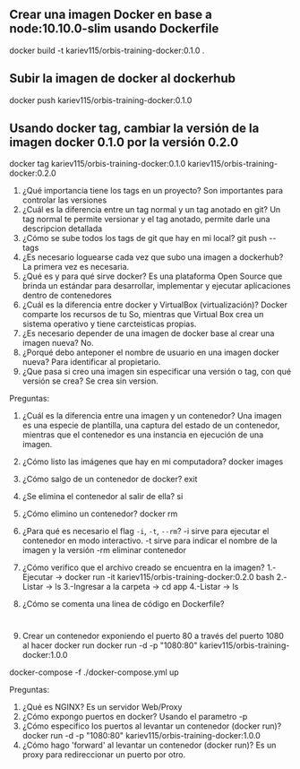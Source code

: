 ## Crear una imagen Docker en base a node:10.10.0-slim usando Dockerfile

docker build -t kariev115/orbis-training-docker:0.1.0 .

## Subir la imagen de docker al dockerhub

docker push kariev115/orbis-training-docker:0.1.0
 
## Usando docker tag, cambiar la versión de la imagen docker 0.1.0 por la versión 0.2.0

docker tag kariev115/orbis-training-docker:0.1.0 kariev115/orbis-training-docker:0.2.0

1. ¿Qué importancia tiene los tags en un proyecto?
	Son importantes para controlar las versiones
2. ¿Cuál es la diferencia entre un tag normal y un tag anotado en git?
	Un tag normal te permite versionar y el tag anotado, permite darle una descripcion detallada 
3. ¿Cómo se sube todos los tags de git que hay en mi local?
	git push --tags
4. ¿Es necesario loguearse cada vez que subo una imagen a dockerhub?
	La primera vez es necesaria.
5. ¿Qué es y para qué sirve docker?
    Es una plataforma Open Source que brinda un estándar para desarrollar, implementar y ejecutar aplicaciones dentro de contenedores
6. ¿Cuál es la diferencia entre docker y VirtualBox (virtualización)?
    Docker comparte los recursos de tu So, mientras que Virtual Box crea un sistema operativo y tiene carcteisticas propias.
7. ¿Es necesario depender de una imagen de docker base al crear una imagen nueva?
    No.
8. ¿Porqué debo anteponer el nombre de usuario en una imagen docker nueva?
	Para identificar al propietario.
9. ¿Que pasa si creo una imagen sin especificar una versión o tag, con qué versión se crea?
    Se crea sin version.
	
Preguntas:

1. ¿Cuál es la diferencia entre una imagen y un contenedor?
   Una imagen es una especie de plantilla, una captura del estado de un contenedor, mientras que el contenedor es una instancia en ejecución de una imagen. 

2. ¿Cómo listo las imágenes que hay en mi computadora?
   docker images
3. ¿Cómo salgo de un contenedor de docker?
	exit
4. ¿Se elimina el contenedor al salir de ella?
    si
5. ¿Cómo elimino un contenedor?
    docker rm
6. ¿Para qué es necesario el flag `-i`, `-t`, `--rm`?
    -i sirve para ejecutar el contenedor en modo interactivo.
	-t sirve para indicar el nombre de la imagen y la versión
	-rm eliminar contenedor
7. ¿Cómo verifico que el archivo creado se encuentra en la imagen?
    1.-Ejecutar -> docker run -it kariev115/orbis-training-docker:0.2.0 bash
	2.-Listar -> ls
	3.-Ingresar a la carpeta -> cd app
	4.-Listar -> ls
	
8. ¿Cómo se comenta una linea de código en Dockerfile?	
    #

2. Crear un contenedor exponiendo el puerto 80 a través del puerto 1080 al hacer docker run
 docker run -d -p "1080:80" kariev115/orbis-training-docker:1.0.0
 
docker-compose -f ./docker-compose.yml up

Preguntas:
1. ¿Qué es NGINX?
	Es un servidor Web/Proxy
2. ¿Cómo expongo puertos en docker?
     Usando el parametro -p 
3. ¿Cómo especifico los puertos al levantar un contenedor (docker run)?
     docker run -d -p "1080:80" kariev115/orbis-training-docker:1.0.0 
4. ¿Cómo hago 'forward' al levantar un contenedor (docker run)?
    Es un proxy para redireccionar un puerto por otro.
	
